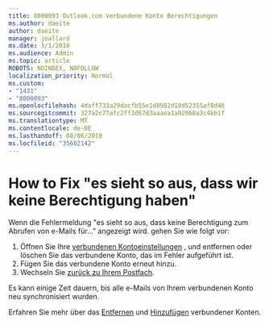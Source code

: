 ```yaml
---
title: 8000093 Outlook.com verbundene Konto Berechtigungen
ms.author: daeite
author: daeite
manager: joallard
ms.date: 3/1/2018
ms.audience: Admin
ms.topic: article
ROBOTS: NOINDEX, NOFOLLOW
localization_priority: Normal
ms.custom:
- "1431"
- "8000093"
ms.openlocfilehash: 4daff733a29dacfb55e1d8502d18d52355af8d46
ms.sourcegitcommit: 327a2c77afc2ff3d67d3aaaea1a92068a3c4bb1f
ms.translationtype: MT
ms.contentlocale: de-DE
ms.lasthandoff: 08/06/2019
ms.locfileid: "35602142"
---
```

# <a name="how-to-fix-it-looks-like-we-dont-have-permission"></a>How to Fix "es sieht so aus, dass wir keine Berechtigung haben"

Wenn die Fehlermeldung "es sieht so aus, dass keine Berechtigung zum Abrufen von e-Mails für..." angezeigt wird. gehen Sie wie folgt vor:

1. Öffnen Sie Ihre [verbundenen Kontoeinstellungen](https://outlook.live.com/mail/options/mail/accounts) , und entfernen oder löschen Sie das verbundene Konto, das im Fehler aufgeführt ist.
2. Fügen Sie das verbundene Konto erneut hinzu.
3. Wechseln Sie [zurück zu Ihrem Postfach](https://outlook.live.com/mail/inbox).

Es kann einige Zeit dauern, bis alle e-Mails von Ihrem verbundenen Konto neu synchronisiert wurden.

Erfahren Sie mehr über das [Entfernen](https://support.office.com/article/0b9a6b95-ff1b-46c1-bf60-d6b3b82c5ac8?wt.mc_id=Office_Outlook_com_Alchemy) und [Hinzufügen](https://support.office.com/article/c5224df4-5885-4e79-91ba-523aa743f0ba?wt.mc_id=Office_Outlook_com_Alchemy) verbundener Konten.